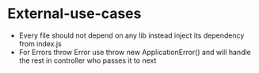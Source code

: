 # External-use-cases

- Every file should not depend on any lib instead inject its dependency from index.js
- For Errors throw Error use throw new ApplicationError() and will handle the rest in controller who passes it to next
